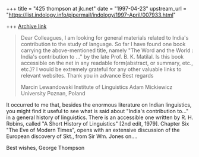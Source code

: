 +++
title = "425 thompson at jlc.net"
date = "1997-04-23"
upstream_url = "https://list.indology.info/pipermail/indology/1997-April/007933.html"

+++
[Archive link](https://list.indology.info/pipermail/indology/1997-April/007933.html)

>Dear Colleagues,
>I am looking for general materials related to India's contribution to the
>study of language. So far I have found one book carrying the above-mentioned
>title, namely "The Word and the World : India's contribution to ..." by the
>late Prof. B. K. Matilal. Is this  book accessible on the net in any
>readable form(abstract, or summary, etc., etc.)? I would be extremely
>grateful for any other valuable links to relevant websites.
>Thank you in advance
>Best regards
>
>Marcin Lewandowski
>Institute of Linguistics
>Adam Mickiewicz University
>Poznan, Poland

It occurred to me that, besides the enormous literature on Indian
linguistics, you might find it useful to see what is said about "India's
contribution to..." in a general history of linguistics.  There is an
accessible one written by R. H. Robins, called "A Short History of
Linguistics" [2nd edit, 1979].  Chapter Six "The Eve of Modern Times",
opens with an extensive discussion of the European discovery of Skt., from
Sir Wm. Jones on....

Best wishes,
George Thompson






